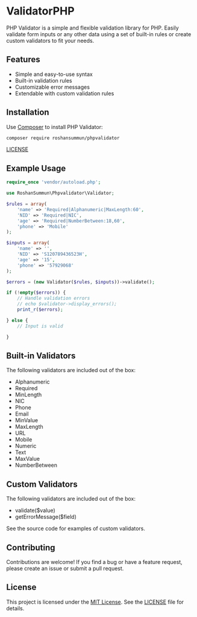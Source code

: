 # ValidatorPHP
PHP Validator is a simple and flexible validation library for PHP. Easily validate form inputs or any other data using a set of built-in rules or create custom validators to fit your needs.

## Features

- Simple and easy-to-use syntax
- Built-in validation rules
- Customizable error messages
- Extendable with custom validation rules

## Installation
Use [Composer](https://getcomposer.org/) to install PHP Validator:

```bash
composer require roshansummun/phpvalidator
```
[LICENSE](..%2FValidatorPHP%2FLICENSE)
## Example Usage
```php
require_once 'vendor/autoload.php';

use RoshanSummun\Phpvalidator\Validator;

$rules = array(
    'name' => 'Required|Alphanumeric|MaxLength:60',
    'NID' => 'Required|NIC',
    'age' => 'Required|NumberBetween:18,60',
    'phone' => 'Mobile'
);

$inputs = array(
    'name' => '',
    'NID' => 'S120789436523H',
    'age' => '15',
    'phone' => '57929068'
);

$errors = (new Validator($rules, $inputs))->validate();

if (!empty($errors)) {
    // Handle validation errors
    // echo $validator->display_errors();
    print_r($errors);

} else {
    // Input is valid

}
```
## Built-in Validators

The following validators are included out of the box:

- Alphanumeric
- Required
- MinLength
- NIC
- Phone
- Email
- MinValue
- MaxLength
- URL
- Mobile
- Numeric
- Text
- MaxValue
- NumberBetween

## Custom Validators

The following validators are included out of the box:

- validate($value)
- getErrorMessage($field)

See the source code for examples of custom validators.


## Contributing

Contributions are welcome! If you find a bug or have a feature request, please create an issue or submit a pull request.

## License

This project is licensed under the [MIT License](https://opensource.org/licenses/MIT). See the [LICENSE](LICENSE) file for details.